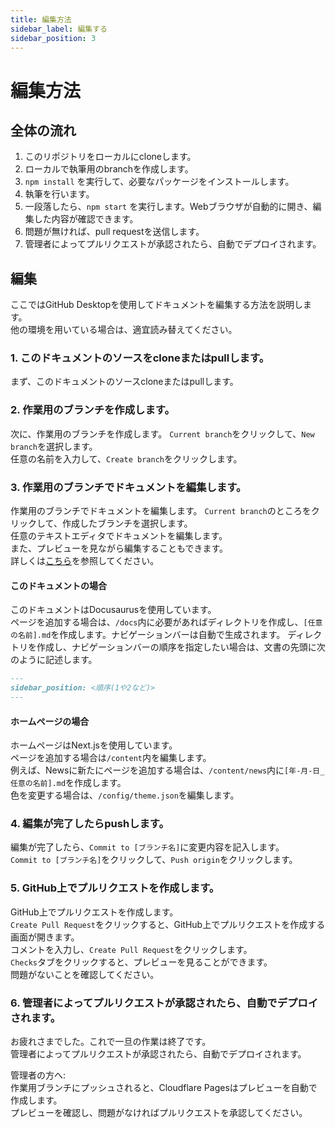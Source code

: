 ```yaml
---
title: 編集方法
sidebar_label: 編集する
sidebar_position: 3
---
```

# 編集方法
## 全体の流れ  
1. このリポジトリをローカルにcloneします。  
3. ローカルで執筆用のbranchを作成します。  
4. `npm install` を実行して、必要なパッケージをインストールします。
5. 執筆を行います。  
6. 一段落したら、`npm start` を実行します。Webブラウザが自動的に開き、編集した内容が確認できます。  
7. 問題が無ければ、pull requestを送信します。
8. 管理者によってプルリクエストが承認されたら、自動でデプロイされます。

## 編集
ここではGitHub Desktopを使用してドキュメントを編集する方法を説明します。  
他の環境を用いている場合は、適宜読み替えてください。  
  
### 1. このドキュメントのソースをcloneまたはpullします。
まず、このドキュメントのソースcloneまたはpullします。  
### 2. 作業用のブランチを作成します。
次に、作業用のブランチを作成します。 
`Current branch`をクリックして、`New branch`を選択します。  
任意の名前を入力して、`Create branch`をクリックします。  
### 3. 作業用のブランチでドキュメントを編集します。
作業用のブランチでドキュメントを編集します。
`Current branch`のところをクリックして、作成したブランチを選択します。  
任意のテキストエディタでドキュメントを編集します。  
また、プレビューを見ながら編集することもできます。  
詳しくは[こちら](/docs/user-guide/how-to/preview.md)を参照してください。
#### このドキュメントの場合
このドキュメントはDocusaurusを使用しています。  
ページを追加する場合は、`/docs`内に必要があればディレクトリを作成し、`[任意の名前].md`を作成します。ナビゲーションバーは自動で生成されます。
ディレクトリを作成し、ナビゲーションバーの順序を指定したい場合は、文書の先頭に次のように記述します。
```md
---
sidebar_position: <順序(1や2など)>
---
```

#### ホームページの場合
ホームページはNext.jsを使用しています。  
ページを追加する場合は`/content`内を編集します。   
例えば、Newsに新たにページを追加する場合は、`/content/news`内に`[年-月-日_任意の名前].md`を作成します。   
色を変更する場合は、`/config/theme.json`を編集します。    
  
### 4. 編集が完了したらpushします。
編集が完了したら、`Commit to [ブランチ名]`に変更内容を記入します。  
`Commit to [ブランチ名]`をクリックして、`Push origin`をクリックします。  
### 5. GitHub上でプルリクエストを作成します。
GitHub上でプルリクエストを作成します。  
`Create Pull Request`をクリックすると、GitHub上でプルリクエストを作成する画面が開きます。  
コメントを入力し、`Create Pull Request`をクリックします。  
`Checks`タブをクリックすると、プレビューを見ることができます。  
問題がないことを確認してください。  
### 6. 管理者によってプルリクエストが承認されたら、自動でデプロイされます。
お疲れさまでした。これで一旦の作業は終了です。  
管理者によってプルリクエストが承認されたら、自動でデプロイされます。  
  
管理者の方へ:   
作業用ブランチにプッシュされると、Cloudflare Pagesはプレビューを自動で作成します。  
プレビューを確認し、問題がなければプルリクエストを承認してください。